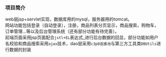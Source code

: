 ### 项目简介
web层jsp+servlet实现，数据库用的mysql，服务器用的tomcat。<br>
网站功能包括登录（自动登录），注册，商品列表分页显示，商品搜索，购物车，订单管理...等以及后台管理系统（还有部分功能有待完善）。<br>
前端页面采用jsp页面配合`jstl+EL`表达式_进行后台数据的回显，部分功能如用户名校验和商品搜索采用`ajax`技术，dao层采用`c3p0连接池`与第三方工具类`DBUtils`进行数据的封装
